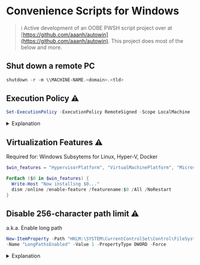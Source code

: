 # Convenience Scripts for Windows

> ℹ️ Active development of an OOBE PWSH script project over at [https://github.com/aaanh/autowin](https://github.com/aaanh/autowin). This project does most of the below and more.

## Shut down a remote PC

```powershell
shutdown -r -m \\MACHINE-NAME.<domain>.<tld>
```

## Execution Policy ⚠️

```powershell
Set-ExecutionPolicy -ExecutionPolicy RemoteSigned -Scope LocalMachine
```

<details><summary>Explanation</summary>By default, the policy is set to <code>Restricted</code>: commands can be typed and run in the shell, but cannot run a script file. <code>RemoteSigned</code> is the minimal policy that allows it.</details>

## Virtualization Features ⚠️

Required for: Windows Subsytems for Linux, Hyper-V, Docker

```powershell
$win_features = "HypervisorPlatform", "VirtualMachinePlatform", "Microsoft-Windows-Subsystem-Linux", "Microsoft-Hyper-V-All", "Microsoft-Hyper-V", "Microsoft-Hyper-V-Tools-All", "Microsoft-Hyper-V-Management-Powershell", "Microsoft-Hyper-V-Hypervisor", "Microsoft-Hyper-V-Services", "Microsoft-Hyper-V-Management-Clients"

ForEach ($0 in $win_features) {
  Write-Host "Now installing $0..."
  dism /online /enable-feature /featurename:$0 /All /NoRestart
}
```

## Disable 256-character path limit ⚠️

a.k.a. Enable long path

```powershell
New-ItemProperty -Path "HKLM:\SYSTEM\CurrentControlSet\Control\FileSystem" `
-Name "LongPathsEnabled" -Value 1 -PropertyType DWORD -Force
```

<details><summary>Explanation</summary>The command is taken from Microsoft's Docs. It adds an entry to the registry (GUI accessible through regedit) which allows the long path.</details>
